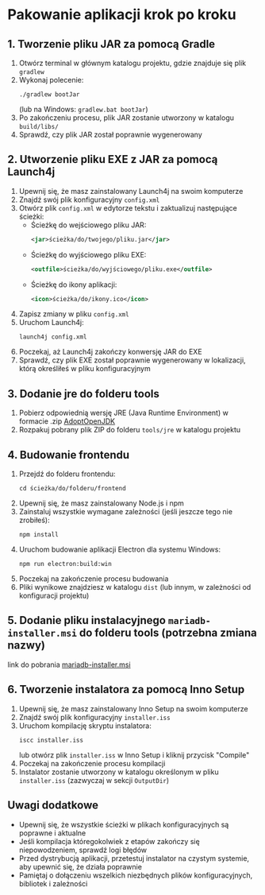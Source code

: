 # Pakowanie aplikacji krok po kroku

## 1. Tworzenie pliku JAR za pomocą Gradle

1. Otwórz terminal w głównym katalogu projektu, gdzie znajduje się plik `gradlew`
2. Wykonaj polecenie:
   ```
   ./gradlew bootJar
   ```
   (lub na Windows: `gradlew.bat bootJar`)
3. Po zakończeniu procesu, plik JAR zostanie utworzony w katalogu `build/libs/`
4. Sprawdź, czy plik JAR został poprawnie wygenerowany

## 2. Utworzenie pliku EXE z JAR za pomocą Launch4j

1. Upewnij się, że masz zainstalowany Launch4j na swoim komputerze
2. Znajdź swój plik konfiguracyjny `config.xml`
3. Otwórz plik `config.xml` w edytorze tekstu i zaktualizuj następujące ścieżki:
    - Ścieżkę do wejściowego pliku JAR:
      ```xml
      <jar>ścieżka/do/twojego/pliku.jar</jar>
      ```
    - Ścieżkę do wyjściowego pliku EXE:
      ```xml
      <outfile>ścieżka/do/wyjściowego/pliku.exe</outfile>
      ```
    - Ścieżkę do ikony aplikacji:
      ```xml
      <icon>ścieżka/do/ikony.ico</icon>
      ```
4. Zapisz zmiany w pliku `config.xml`
5. Uruchom Launch4j:
   ```
   launch4j config.xml
   ```
6. Poczekaj, aż Launch4j zakończy konwersję JAR do EXE
7. Sprawdź, czy plik EXE został poprawnie wygenerowany w lokalizacji, którą określiłeś w pliku konfiguracyjnym

## 3. Dodanie jre do folderu tools

1. Pobierz odpowiednią wersję JRE (Java Runtime Environment) w formacie .zip [AdoptOpenJDK](https://adoptium.net/temurin/releases/?os=windows&package=jre)
2. Rozpakuj pobrany plik ZIP do folderu `tools/jre` w katalogu projektu

## 4. Budowanie frontendu

1. Przejdź do folderu frontendu:
   ```
   cd ścieżka/do/folderu/frontend
   ```
2. Upewnij się, że masz zainstalowany Node.js i npm
3. Zainstaluj wszystkie wymagane zależności (jeśli jeszcze tego nie zrobiłeś):
   ```
   npm install
   ```
4. Uruchom budowanie aplikacji Electron dla systemu Windows:
   ```
   npm run electron:build:win
   ```
5. Poczekaj na zakończenie procesu budowania
6. Pliki wynikowe znajdziesz w katalogu `dist` (lub innym, w zależności od konfiguracji projektu)

## 5. Dodanie pliku instalacyjnego `mariadb-installer.msi` do folderu tools (potrzebna zmiana nazwy)

link do pobrania [mariadb-installer.msi](https://mariadb.org/download/?t=mariadb&p=mariadb&r=11.7.2&os=windows&cpu=x86_64&pkg=msi&mirror=icm)

## 6. Tworzenie instalatora za pomocą Inno Setup

1. Upewnij się, że masz zainstalowany Inno Setup na swoim komputerze
2. Znajdź swój plik konfiguracyjny `installer.iss`
3. Uruchom kompilację skryptu instalatora:
   ```
   iscc installer.iss
   ```
   lub otwórz plik `installer.iss` w Inno Setup i kliknij przycisk "Compile"
4. Poczekaj na zakończenie procesu kompilacji
5. Instalator zostanie utworzony w katalogu określonym w pliku `installer.iss` (zazwyczaj w sekcji `OutputDir`)

## Uwagi dodatkowe

- Upewnij się, że wszystkie ścieżki w plikach konfiguracyjnych są poprawne i aktualne
- Jeśli kompilacja któregokolwiek z etapów zakończy się niepowodzeniem, sprawdź logi błędów
- Przed dystrybucją aplikacji, przetestuj instalator na czystym systemie, aby upewnić się, że działa poprawnie
- Pamiętaj o dołączeniu wszelkich niezbędnych plików konfiguracyjnych, bibliotek i zależności
